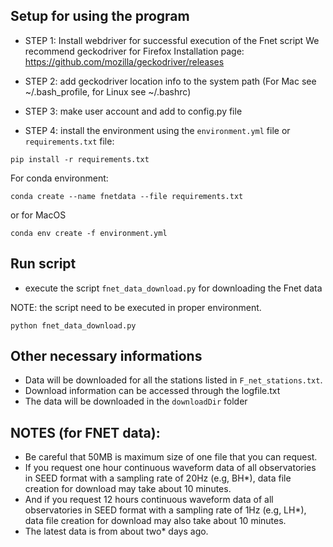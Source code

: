 ## Setup for using the program
- STEP 1: Install webdriver for successful execution of the Fnet script
We recommend geckodriver for Firefox 
Installation page: https://github.com/mozilla/geckodriver/releases

- STEP 2: add geckodriver location info to the system path (For Mac see ~/.bash_profile, for Linux see ~/.bashrc)

- STEP 3: make user account and add to config.py file

- STEP 4: install the environment using the `environment.yml` file or `requirements.txt` file: 
```
pip install -r requirements.txt
```

For conda environment:
```
conda create --name fnetdata --file requirements.txt
```
or for MacOS
```
conda env create -f environment.yml
```

## Run script
- execute the script `fnet_data_download.py` for downloading the Fnet data

NOTE: the script need to be executed in proper environment.
```
python fnet_data_download.py
```
## Other necessary informations
- Data will be downloaded for all the stations listed in `F_net_stations.txt`. 
- Download information can be accessed through the logfile.txt
- The data will be downloaded in the `downloadDir` folder



## NOTES (for FNET data):
- Be careful that 50MB is maximum size of one file that you can request.
- If you request one hour continuous waveform data of all observatories in SEED format with a sampling rate of 20Hz (e.g, BH*), data file creation for download may take about 10 minutes.
- And if you request 12 hours continuous waveform data of all observatories in SEED format with a sampling rate of 1Hz (e.g, LH*), data file creation for download may also take about 10 minutes.
- The latest data is from about two* days ago.
